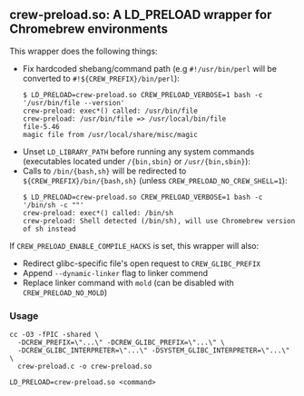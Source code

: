 ## crew-preload.so: A LD_PRELOAD wrapper for Chromebrew environments

This wrapper does the following things:
  - Fix hardcoded shebang/command path (e.g `#!/usr/bin/perl` will be converted to `#!${CREW_PREFIX}/bin/perl`):
    ```
    $ LD_PRELOAD=crew-preload.so CREW_PRELOAD_VERBOSE=1 bash -c '/usr/bin/file --version'
    crew-preload: exec*() called: /usr/bin/file
    crew-preload: /usr/bin/file => /usr/local/bin/file
    file-5.46
    magic file from /usr/local/share/misc/magic
    ```
  - Unset `LD_LIBRARY_PATH` before running any system commands (executables located under `/{bin,sbin}` or `/usr/{bin,sbin}`):
  - Calls to `/bin/{bash,sh}` will be redirected to `${CREW_PREFIX}/bin/{bash,sh}` (unless `CREW_PRELOAD_NO_CREW_SHELL=1`):
    ```
    $ LD_PRELOAD=crew-preload.so CREW_PRELOAD_VERBOSE=1 bash -c '/bin/sh -c ""'
    crew-preload: exec*() called: /bin/sh
    crew-preload: Shell detected (/bin/sh), will use Chromebrew version of sh instead
    ```

If `CREW_PRELOAD_ENABLE_COMPILE_HACKS` is set, this wrapper will also:
  - Redirect glibc-specific file's open request to `CREW_GLIBC_PREFIX`
  - Append `--dynamic-linker` flag to linker commend
  - Replace linker command with `mold` (can be disabled with `CREW_PRELOAD_NO_MOLD`)

### Usage
```shell
cc -O3 -fPIC -shared \
  -DCREW_PREFIX=\"...\" -DCREW_GLIBC_PREFIX=\"...\" \
  -DCREW_GLIBC_INTERPRETER=\"...\" -DSYSTEM_GLIBC_INTERPRETER=\"...\" \
  crew-preload.c -o crew-preload.so

LD_PRELOAD=crew-preload.so <command>
```
